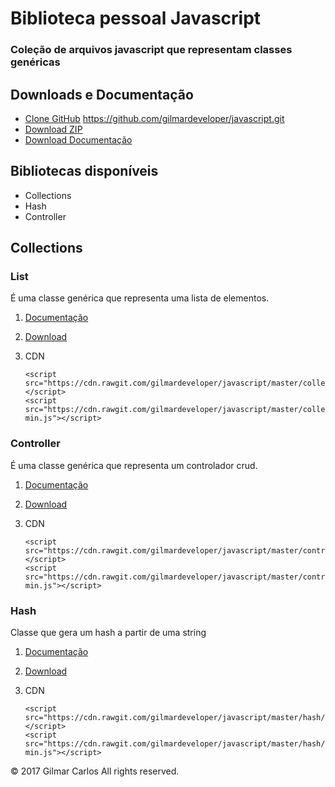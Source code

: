 # Biblioteca pessoal Javascript
### Coleção de arquivos javascript que representam classes genéricas

## Downloads e Documentação

* [Clone GitHub](https://github.com/gilmardeveloper/javascript.git) https://github.com/gilmardeveloper/javascript.git
* [Download ZIP](https://github.com/gilmardeveloper/javascript/archive/master.zip)
* [Download Documentação](https://github.com/gilmardeveloper/javascript/raw/master/downloads/docs.zip)

## Bibliotecas disponíveis

* Collections
* Hash
* Controller

## Collections                                                   
                                                                  
### List                                                            
É uma classe genérica que representa uma lista de elementos.

1. [Documentação](https://github.com/gilmardeveloper/javascript/raw/master/downloads/docs.zip)
2. [Download](https://github.com/gilmardeveloper/javascript/raw/master/downloads/collections.zip)
3. CDN
   
   ```
   <script src="https://cdn.rawgit.com/gilmardeveloper/javascript/master/collections/list.js"></script>
   <script src="https://cdn.rawgit.com/gilmardeveloper/javascript/master/collections/list-min.js"></script>  

   ```

### Controller                                                            
É uma classe genérica que representa um controlador crud.

1. [Documentação](https://github.com/gilmardeveloper/javascript/raw/master/downloads/docs.zip)
2. [Download](https://github.com/gilmardeveloper/javascript/raw/master/downloads/controller.zip)
3. CDN
   
   ```
   <script src="https://cdn.rawgit.com/gilmardeveloper/javascript/master/controller/controller.js"></script>
   <script src="https://cdn.rawgit.com/gilmardeveloper/javascript/master/controller/controller-min.js"></script>  

   ```

### Hash                                                            
Classe que gera um hash a partir de uma string

1. [Documentação](https://github.com/gilmardeveloper/javascript/raw/master/downloads/docs.zip)
2. [Download](https://github.com/gilmardeveloper/javascript/raw/master/downloads/hash.zip)
3. CDN
   
   ```
   <script src="https://cdn.rawgit.com/gilmardeveloper/javascript/master/hash/hash.js"></script>
   <script src="https://cdn.rawgit.com/gilmardeveloper/javascript/master/hash/hash-min.js"></script>  

   ```
 
© 2017 Gilmar Carlos All rights reserved.


